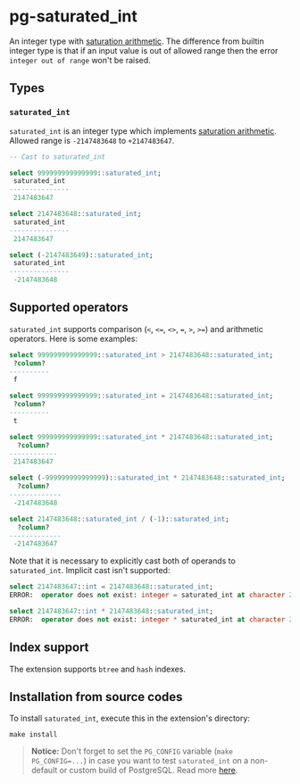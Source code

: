 # pg-saturated_int

An integer type with [saturation arithmetic](https://en.wikipedia.org/wiki/Saturation_arithmetic).
The difference from builtin integer type is that if an input value is out of allowed range
then the error `integer out of range` won't be raised.

## Types

### `saturated_int`

`saturated_int` is an integer type which implements [saturation arithmetic](https://en.wikipedia.org/wiki/Saturation_arithmetic).
Allowed range is `-2147483648` to `+2147483647`.

```sql
-- Cast to saturated_int

select 999999999999999::saturated_int;
 saturated_int 
---------------
 2147483647

select 2147483648::saturated_int;
 saturated_int 
---------------
 2147483647

select (-2147483649)::saturated_int;
 saturated_int 
---------------
 -2147483648
```

## Supported operators

`saturated_int` supports comparison (`<`, `<=`, `<>`, `=`, `>`, `>=`) and arithmetic operators. Here is some examples:

```sql
select 999999999999999::saturated_int > 2147483648::saturated_int;
 ?column? 
----------
 f

select 999999999999999::saturated_int = 2147483648::saturated_int;
 ?column? 
----------
 t

select 999999999999999::saturated_int * 2147483648::saturated_int;
  ?column?  
------------
 2147483647

select (-999999999999999)::saturated_int * 2147483648::saturated_int;
  ?column?   
-------------
 -2147483648

select 2147483648::saturated_int / (-1)::saturated_int;
  ?column?   
-------------
 -2147483647
```

Note that it is necessary to explicitly cast both of operands to `saturated_int`. Implicit cast isn't supported:

```sql
select 2147483647::int = 2147483648::saturated_int;
ERROR:  operator does not exist: integer = saturated_int at character 24

select 2147483647::int * 2147483648::saturated_int;
ERROR:  operator does not exist: integer * saturated_int at character 24
```

## Index support

The extension supports `btree` and `hash` indexes.

## Installation from source codes

To install `saturated_int`, execute this in the extension's directory:

```shell
make install
```

> **Notice:** Don't forget to set the `PG_CONFIG` variable (`make PG_CONFIG=...`)
> in case you want to test `saturated_int` on a non-default or custom build of PostgreSQL.
> Read more [here](https://wiki.postgresql.org/wiki/Building_and_Installing_PostgreSQL_Extension_Modules).
